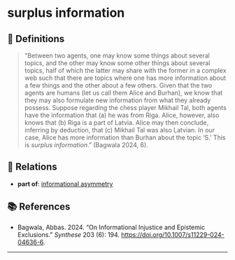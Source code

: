 # surplus information

## 📖 Definitions

> "Between two agents, one may know some things about several topics, and the other may know some other things about several topics, half of which the latter may share with the former in a complex web such that there are topics where one has more information about a few things and the other about a few others. Given that the two agents are humans (let us call them Alice and Burhan), we know that they may also formulate new information from what they already possess. Suppose regarding the chess player Mikhail Tal, both agents have the information that (a) he was from Riga. Alice, however, also knows that (b) Riga is a part of Latvia. Alice may then conclude, inferring by deduction, that (c) Mikhail Tal was also Latvian. In our case, Alice has more information than Burhan about the topic ‘S.’ This is _surplus information_.” (Bagwala 2024, 6).

## 🔗 Relations

- **part of**: [informational asymmetry](./informational-asymmetry.md)

## 📚 References

- Bagwala, Abbas. 2024. “On Informational Injustice and Epistemic Exclusions.” _Synthese_ 203 (6): 194. https://doi.org/10.1007/s11229-024-04636-6.

---

<script src="https://giscus.app/client.js"
                data-repo="natesheehan/conceptcartography"
                data-repo-id="R_kgDOPB5QiQ"
                data-category="General"
                data-category-id="DIC_kwDOPB5Qic4CsAxd"
                data-mapping="pathname"
                data-strict="0"
                data-reactions-enabled="1"
                data-emit-metadata="0"
                data-input-position="bottom"
                data-theme="catppuccin_mocha"
                data-lang="en"
                crossorigin="anonymous"
                async>
        </script>
        
